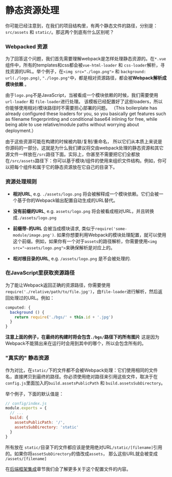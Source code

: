 # 静态资源处理

你可能已经注意到，在我们的项目结构里，有两个静态文件的路径，分别是：`src/assets` 和 `static/`。那这两个到底有什么区别呢？

### Webpacked 资源

为了回答这个问题，我们首先需要理解webpack是怎样处理静态资源的。在`*.vue`组件中，所有的templates和css都会被`vue-html-loader` 和 `css-loader`解析，寻找资源的URL。举个例子，在`<img src="./logo.png">` 和 `background: url(./logo.png)`, `"./logo.png"`中，都是相对资源路径，都会被**Webpack解析成模块依赖** 。

由于`logo.png`不是JavaScript，当被看成一个模块依赖的时候，我们需要使用`url-loader` 和 `file-loader`进行处理。
该模板已经配置好了这些loaders，所以你能够使用相对/模块路径时不需要担心部署的问题。
（This boilerplate has already configured these loaders for you, so you basically get features such as filename fingerprinting and conditional base64 inlining for free, while being able to use relative/module paths without worrying about deployment.）

由于这些资源可能在构建的时候被内联/复制/重命名， 所以它们从本质上来说是你源码的一部分。这就是为什么我们建议将交由webpack处理的静态资源和其它源文件一样放在`/src`路径下面。实际上，你甚至不需要把它们全都放在`/src/assets`路径下：你可以基于模块/组件的使用来组织文件结构。例如，你可以把每个组件和属于它的静态资源放在它自己的目录下。


### 资源处理规则

- **相对URL**, e.g. `./assets/logo.png` 将会被解释成一个模块依赖。它们会被一个基于你的Webpack输出配置自动生成的URL替代。

- **没有前缀的URL**, e.g. `assets/logo.png` 将会被看成相对URL，并且转换成`./assets/logo.png`

- **前缀带`~`的URL** 会被当成模块请求, 类似于`require('some-module/image.png')`. 如果你想要利用Webpack的模块处理配置，就可以使用这个前缀。例如，如果你有一个对于`assets`的路径解析，你需要使用`<img src="~assets/logo.png">`来确保解析是对应上的。

- **相对根目录的URL**, e.g. `/assets/logo.png` 是不会被处理的.

### 在JavaScript里获取资源路径

为了能让Webpack返回正确的资源路径，你需要使用`require('./relative/path/to/file.jpg')`，由`file-loader`进行解析，然后返回处理过的URL。例如：

``` js
computed: {
  background () {
    return require('./bgs/' + this.id + '.jpg')
  }
}
```

**注意上面的例子，在最终的构建时将会包含`./bgs/`路径下的所有图片** 这是因为Webpack不能猜出来在运行时会用到其中的哪个，所以会包含所有的。

### "真实的" 静态资源

作为对比，在`static/`下的文件都不会被Webpack处理：它们使用相同的文件名，直接拷贝到最终的路径。你必须使用绝对路径来引用这些文件，取决于在`config.js`里面加入的`build.assetsPublicPath` 和 `build.assetsSubDirectory`。

举个例子，下面的默认值是：

``` js
// config/index.js
module.exports = {
  // ...
  build: {
    assetsPublicPath: '/',
    assetsSubDirectory: 'static'
  }
}
```

所有放在 `static/`目录下的文件都应该是使用绝对URL`/static/[filename]`引用的。如果你将`assetSubDirectory`的值改成`assets`， 那么这些URL就会被变成 `/assets/[filename]`

在[后端框架集成](backend.md)章节我们会了解更多关于这个配置文件的内容。

